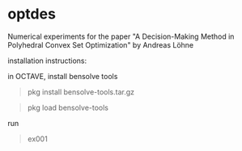 # optdes

Numerical experiments for the paper 
"A Decision-Making Method in Polyhedral Convex Set Optimization"
by Andreas Löhne

installation instructions:

in OCTAVE, install bensolve tools

>pkg install bensolve-tools.tar.gz

>pkg load bensolve-tools

run

>ex001


